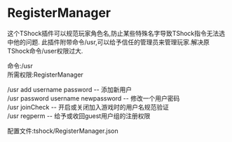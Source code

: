 # RegisterManager
这个TShock插件可以规范玩家角色名,防止某些特殊名字导致TShock指令无法选中他的问题.
此插件附带命令/usr,可以给予信任的管理员来管理玩家.解决原TShock命令/user权限过大.

命令:/usr</br>
所需权限:RegisterManager

/usr add username password          -- 添加新用户</br>
/usr password username newpassword  -- 修改一个用户密码</br>
/usr joinCheck                      -- 开启或关闭加入游戏时的用户名规范验证</br>
/usr regperm                        -- 给予或收回guest用户组的注册权限</br>

配置文件:tshock/RegisterManager.json
